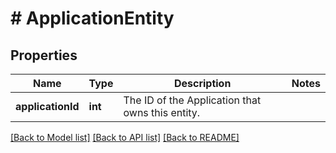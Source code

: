 # # ApplicationEntity

## Properties

Name | Type | Description | Notes
------------ | ------------- | ------------- | -------------
**applicationId** | **int** | The ID of the Application that owns this entity. | 

[[Back to Model list]](../../README.md#documentation-for-models) [[Back to API list]](../../README.md#documentation-for-api-endpoints) [[Back to README]](../../README.md)


